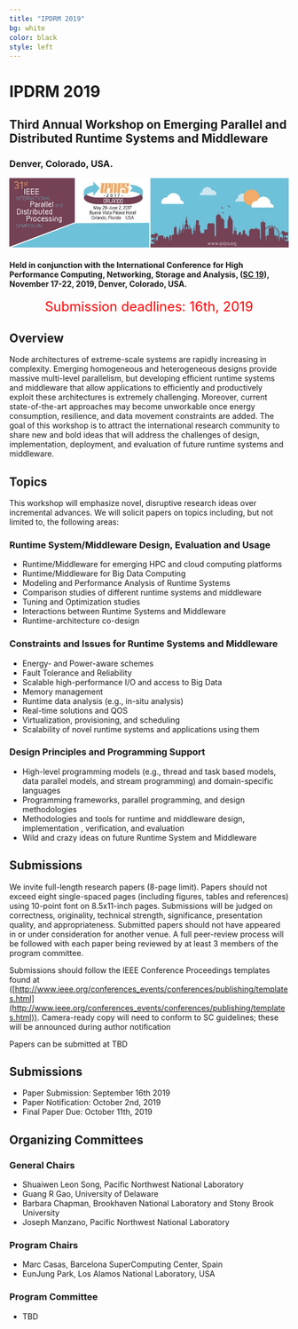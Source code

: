 ```yaml
---
title: "IPDRM 2019"
bg: white
color: black
style: left
---
```


# IPDRM 2019

<div style="text-align:center;">
  <span class="fa-stack subtlecircle" style="font-size:64px; background:rgba(0,128,0,0.1)">
    <i class="fa fa-circle fa-stack-2x text-white"></i>
    <i class="fa fa-server fa-stack-1x text-green"></i>
  </span>
</div>

## Third Annual Workshop on Emerging Parallel and Distributed Runtime Systems and Middleware

### Denver, Colorado, USA.

<div style="text-align:center;">
  <a href="http://ipdps.org"><img src="img/banner-2017.jpg"/></a>
</div>

#### Held in conjunction with the International Conference for High Performance Computing, Networking, Storage and Analysis, ([SC 19](https://sc19.supercomputing.org/)), November 17-22, 2019, Denver, Colorado, USA.

<div style="text-align:center;">
  <p>
  <font style="color:red;font-size:18pt;font-face:bold;">
  Submission deadlines: 16th, 2019
  </font>
  </p>
</div>

## Overview

Node architectures of extreme-scale systems are rapidly increasing in complexity. Emerging homogeneous and heterogeneous designs provide massive multi-level parallelism, but developing efficient runtime systems and middleware that allow applications to efficiently and productively exploit these architectures is extremely challenging.  Moreover, current state-of-the-art approaches may become unworkable once energy consumption, resilience, and data movement constraints are added. The goal of this workshop is to attract the international research community to share new and bold ideas that will address the challenges of design, implementation, deployment, and evaluation of future runtime systems and middleware.

## Topics

This workshop will emphasize novel, disruptive research ideas over incremental advances. We will solicit papers on topics including, but not limited to, the following areas:

### Runtime System/Middleware Design, Evaluation and Usage
* Runtime/Middleware for emerging HPC and cloud computing platforms
* Runtime/Middleware for Big Data Computing
* Modeling and Performance Analysis of Runtime Systems
* Comparison studies of different runtime systems and middleware
* Tuning and Optimization studies
* Interactions between Runtime Systems and Middleware
* Runtime-architecture co-design

### Constraints and Issues for Runtime Systems and Middleware
* Energy- and Power-aware schemes
* Fault Tolerance and Reliability
* Scalable high-performance I/O and access to Big Data
* Memory management
* Runtime data analysis (e.g., in-situ analysis)
* Real-time solutions and QOS
* Virtualization, provisioning, and scheduling
* Scalability of novel runtime systems and applications using them

### Design Principles and Programming Support
* High-level programming models (e.g., thread and task based models, data parallel models, and stream programming) and domain-specific languages
* Programming frameworks, parallel programming, and design methodologies
* Methodologies and tools for runtime and middleware design, implementation , verification, and evaluation
* Wild and crazy ideas on future Runtime System and Middleware

## Submissions

We invite full-length research papers (8-page limit). Papers should not exceed eight single-spaced pages (including figures, tables and references) using 10-point font on 8.5x11-inch pages. Submissions will be judged on correctness, originality, technical strength, significance, presentation quality, and appropriateness. Submitted papers should not have appeared in or under consideration for another venue. A full peer-review process will be followed with each paper being reviewed by at least 3 members of the program committee.

Submissions should follow the IEEE Conference Proceedings templates found at ([http://www.ieee.org/conferences_events/conferences/publishing/templates.html](http://www.ieee.org/conferences_events/conferences/publishing/templates.html)). Camera-ready copy will need to conform to SC guidelines; these will be announced during author notification

Papers can be submitted at TBD

## Submissions

* Paper Submission: September 16th 2019
* Paper Notification: October 2nd, 2019
* Final Paper Due: October 11th, 2019

## Organizing Committees

### General Chairs

* Shuaiwen Leon Song, Pacific Northwest National Laboratory
* Guang R Gao, University of Delaware
* Barbara Chapman, Brookhaven National Laboratory and Stony Brook University
* Joseph Manzano, Pacific Northwest National Laboratory

### Program Chairs

* Marc Casas, Barcelona SuperComputing Center, Spain
* EunJung Park, Los Alamos National Laboratory, USA


### Program Committee

* TBD
